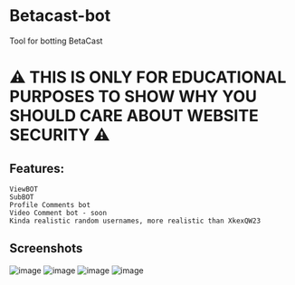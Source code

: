 # Betacast-bot
Tool for botting BetaCast


# ⚠ THIS IS ONLY FOR EDUCATIONAL PURPOSES TO SHOW WHY YOU SHOULD CARE ABOUT WEBSITE SECURITY ⚠

## Features:
```
ViewBOT
SubBOT
Profile Comments bot
Video Comment bot - soon
Kinda realistic random usernames, more realistic than XkexQW23
```

## Screenshots

![image](https://github.com/Zordon1337/Betacast-bot/assets/65111609/2943391e-6b01-440c-b91d-fc97b82fa981)
![image](https://github.com/Zordon1337/Betacast-bot/assets/65111609/d17f3f03-a6c7-4b75-a19b-a0a916720638)
![image](https://github.com/Zordon1337/Betacast-bot/assets/65111609/07cd02ef-6c38-4bfb-bc3f-96afe0b3b219)
![image](https://github.com/Zordon1337/Betacast-bot/assets/65111609/ada717da-8783-46da-9a9d-3216437b23d2)




